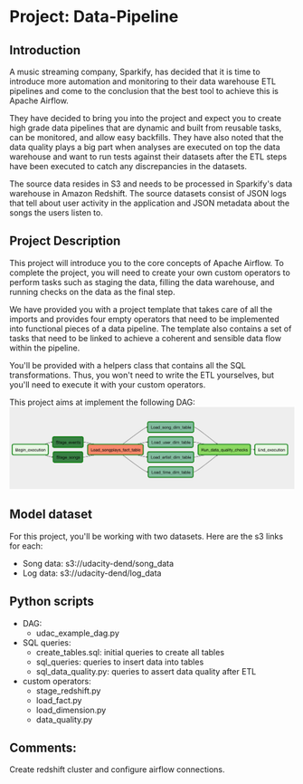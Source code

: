 # Project: Data-Pipeline
## Introduction
A music streaming company, Sparkify, has decided that it is time to introduce more automation and monitoring to their data warehouse ETL pipelines and come to the conclusion that the best tool to achieve this is Apache Airflow.

They have decided to bring you into the project and expect you to create high grade data pipelines that are dynamic and built from reusable tasks, can be monitored, and allow easy backfills. They have also noted that the data quality plays a big part when analyses are executed on top the data warehouse and want to run tests against their datasets after the ETL steps have been executed to catch any discrepancies in the datasets.

The source data resides in S3 and needs to be processed in Sparkify's data warehouse in Amazon Redshift. The source datasets consist of JSON logs that tell about user activity in the application and JSON metadata about the songs the users listen to.

## Project Description
This project will introduce you to the core concepts of Apache Airflow. To complete the project, you will need to create your own custom operators to perform tasks such as staging the data, filling the data warehouse, and running checks on the data as the final step.

We have provided you with a project template that takes care of all the imports and provides four empty operators that need to be implemented into functional pieces of a data pipeline. The template also contains a set of tasks that need to be linked to achieve a coherent and sensible data flow within the pipeline.

You'll be provided with a helpers class that contains all the SQL transformations. Thus, you won't need to write the ETL yourselves, but you'll need to execute it with your custom operators.

This project aims at implement the following DAG:
![example-dag](example-dag.png)

## Model dataset
For this project, you'll be working with two datasets. Here are the s3 links for each:
- Song data: s3://udacity-dend/song_data
- Log data: s3://udacity-dend/log_data

## Python scripts
- DAG: 
	- udac_example_dag.py
- SQL queries:
	- create_tables.sql:   initial queries to create all tables
	- sql_queries:         queries to insert data into tables 
    - sql_data_quality.py: queries to assert data quality after ETL
- custom operators:
	- stage_redshift.py
    - load_fact.py
    - load_dimension.py
    - data_quality.py

## Comments:
Create redshift cluster and configure airflow connections.